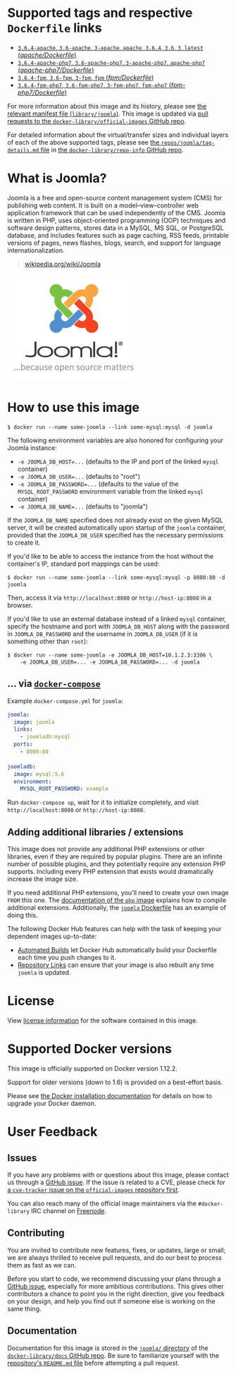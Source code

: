 # Supported tags and respective `Dockerfile` links

-	[`3.6.4-apache`, `3.6-apache`, `3-apache`, `apache`, `3.6.4`, `3.6`, `3`, `latest` (*apache/Dockerfile*)](https://github.com/joomla/docker-joomla/blob/332fe7ec8dc6c427452a6283d2cd8ede4b160c76/apache/Dockerfile)
-	[`3.6.4-apache-php7`, `3.6-apache-php7`, `3-apache-php7`, `apache-php7` (*apache-php7/Dockerfile*)](https://github.com/joomla/docker-joomla/blob/332fe7ec8dc6c427452a6283d2cd8ede4b160c76/apache-php7/Dockerfile)
-	[`3.6.4-fpm`, `3.6-fpm`, `3-fpm`, `fpm` (*fpm/Dockerfile*)](https://github.com/joomla/docker-joomla/blob/332fe7ec8dc6c427452a6283d2cd8ede4b160c76/fpm/Dockerfile)
-	[`3.6.4-fpm-php7`, `3.6-fpm-php7`, `3-fpm-php7`, `fpm-php7` (*fpm-php7/Dockerfile*)](https://github.com/joomla/docker-joomla/blob/332fe7ec8dc6c427452a6283d2cd8ede4b160c76/fpm-php7/Dockerfile)

For more information about this image and its history, please see [the relevant manifest file (`library/joomla`)](https://github.com/docker-library/official-images/blob/master/library/joomla). This image is updated via [pull requests to the `docker-library/official-images` GitHub repo](https://github.com/docker-library/official-images/pulls?q=label%3Alibrary%2Fjoomla).

For detailed information about the virtual/transfer sizes and individual layers of each of the above supported tags, please see [the `repos/joomla/tag-details.md` file](https://github.com/docker-library/repo-info/blob/master/repos/joomla/tag-details.md) in [the `docker-library/repo-info` GitHub repo](https://github.com/docker-library/repo-info).

# What is Joomla?

Joomla is a free and open-source content management system (CMS) for publishing web content. It is built on a model–view–controller web application framework that can be used independently of the CMS. Joomla is written in PHP, uses object-oriented programming (OOP) techniques and software design patterns, stores data in a MySQL, MS SQL, or PostgreSQL database, and includes features such as page caching, RSS feeds, printable versions of pages, news flashes, blogs, search, and support for language internationalization.

> [wikipedia.org/wiki/Joomla](https://en.wikipedia.org/wiki/Joomla)

![logo](https://raw.githubusercontent.com/docker-library/docs/593aeead7600f80c50ea4f0cdde05998f743789b/joomla/logo.png)

# How to use this image

```console
$ docker run --name some-joomla --link some-mysql:mysql -d joomla
```

The following environment variables are also honored for configuring your Joomla instance:

-	`-e JOOMLA_DB_HOST=...` (defaults to the IP and port of the linked `mysql` container)
-	`-e JOOMLA_DB_USER=...` (defaults to "root")
-	`-e JOOMLA_DB_PASSWORD=...` (defaults to the value of the `MYSQL_ROOT_PASSWORD` environment variable from the linked `mysql` container)
-	`-e JOOMLA_DB_NAME=...` (defaults to "joomla")

If the `JOOMLA_DB_NAME` specified does not already exist on the given MySQL server, it will be created automatically upon startup of the `joomla` container, provided that the `JOOMLA_DB_USER` specified has the necessary permissions to create it.

If you'd like to be able to access the instance from the host without the container's IP, standard port mappings can be used:

```console
$ docker run --name some-joomla --link some-mysql:mysql -p 8080:80 -d joomla
```

Then, access it via `http://localhost:8080` or `http://host-ip:8080` in a browser.

If you'd like to use an external database instead of a linked `mysql` container, specify the hostname and port with `JOOMLA_DB_HOST` along with the password in `JOOMLA_DB_PASSWORD` and the username in `JOOMLA_DB_USER` (if it is something other than `root`):

```console
$ docker run --name some-joomla -e JOOMLA_DB_HOST=10.1.2.3:3306 \
    -e JOOMLA_DB_USER=... -e JOOMLA_DB_PASSWORD=... -d joomla
```

## ... via [`docker-compose`](https://github.com/docker/compose)

Example `docker-compose.yml` for `joomla`:

```yaml
joomla:
  image: joomla
  links:
    - joomladb:mysql
  ports:
    - 8080:80

joomladb:
  image: mysql:5.6
  environment:
    MYSQL_ROOT_PASSWORD: example
```

Run `docker-compose up`, wait for it to initialize completely, and visit `http://localhost:8080` or `http://host-ip:8080`.

## Adding additional libraries / extensions

This image does not provide any additional PHP extensions or other libraries, even if they are required by popular plugins. There are an infinite number of possible plugins, and they potentially require any extension PHP supports. Including every PHP extension that exists would dramatically increase the image size.

If you need additional PHP extensions, you'll need to create your own image `FROM` this one. The [documentation of the `php` image](https://github.com/docker-library/docs/blob/master/php/README.md#how-to-install-more-php-extensions) explains how to compile additional extensions. Additionally, the [`joomla` Dockerfile](https://github.com/joomla/docker-joomla/blob/966275ada2148e343a68c8c03870f11cc7f5b89c/apache/Dockerfile#L7-L11) has an example of doing this.

The following Docker Hub features can help with the task of keeping your dependent images up-to-date:

-	[Automated Builds](https://docs.docker.com/docker-hub/builds/) let Docker Hub automatically build your Dockerfile each time you push changes to it.
-	[Repository Links](https://docs.docker.com/docker-hub/builds/#repository-links) can ensure that your image is also rebuilt any time `joomla` is updated.

# License

View [license information](http://www.gnu.org/licenses/gpl-2.0.txt) for the software contained in this image.

# Supported Docker versions

This image is officially supported on Docker version 1.12.2.

Support for older versions (down to 1.6) is provided on a best-effort basis.

Please see [the Docker installation documentation](https://docs.docker.com/installation/) for details on how to upgrade your Docker daemon.

# User Feedback

## Issues

If you have any problems with or questions about this image, please contact us through a [GitHub issue](https://github.com/joomla/docker-joomla/issues). If the issue is related to a CVE, please check for [a `cve-tracker` issue on the `official-images` repository first](https://github.com/docker-library/official-images/issues?q=label%3Acve-tracker).

You can also reach many of the official image maintainers via the `#docker-library` IRC channel on [Freenode](https://freenode.net).

## Contributing

You are invited to contribute new features, fixes, or updates, large or small; we are always thrilled to receive pull requests, and do our best to process them as fast as we can.

Before you start to code, we recommend discussing your plans through a [GitHub issue](https://github.com/joomla/docker-joomla/issues), especially for more ambitious contributions. This gives other contributors a chance to point you in the right direction, give you feedback on your design, and help you find out if someone else is working on the same thing.

## Documentation

Documentation for this image is stored in the [`joomla/` directory](https://github.com/docker-library/docs/tree/master/joomla) of the [`docker-library/docs` GitHub repo](https://github.com/docker-library/docs). Be sure to familiarize yourself with the [repository's `README.md` file](https://github.com/docker-library/docs/blob/master/README.md) before attempting a pull request.

